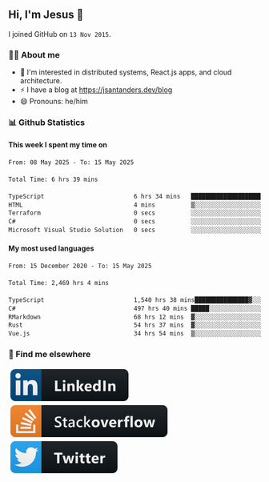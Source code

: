 ## Hi, I'm Jesus 👋

I joined GitHub on `13 Nov 2015`.

<!-- Talking about you -->

### 👨‍💻 About me

- 👦 I'm interested in distributed systems, React.js apps, and cloud architecture.
- ⚡️ I have a blog at <https://jsantanders.dev/blog>
- 😄 Pronouns: he/him

### 📊 Github Statistics

#### This week I spent my time on

<!--START_SECTION:weekly-->

```txt
From: 08 May 2025 - To: 15 May 2025

Total Time: 6 hrs 39 mins

TypeScript                         6 hrs 34 mins   ████████████████████████▓   98.57 %
HTML                               4 mins          ▒░░░░░░░░░░░░░░░░░░░░░░░░   01.13 %
Terraform                          0 secs          ░░░░░░░░░░░░░░░░░░░░░░░░░   00.15 %
C#                                 0 secs          ░░░░░░░░░░░░░░░░░░░░░░░░░   00.10 %
Microsoft Visual Studio Solution   0 secs          ░░░░░░░░░░░░░░░░░░░░░░░░░   00.05 %
```

<!--END_SECTION:weekly-->

#### My most used languages

<!--START_SECTION:alltime-->

```txt
From: 15 December 2020 - To: 15 May 2025

Total Time: 2,469 hrs 4 mins

TypeScript                         1,540 hrs 38 mins███████████████▓░░░░░░░░░   62.40 %
C#                                 497 hrs 40 mins █████░░░░░░░░░░░░░░░░░░░░   20.16 %
RMarkdown                          68 hrs 12 mins  ▓░░░░░░░░░░░░░░░░░░░░░░░░   02.76 %
Rust                               54 hrs 37 mins  ▓░░░░░░░░░░░░░░░░░░░░░░░░   02.21 %
Vue.js                             34 hrs 54 mins  ▒░░░░░░░░░░░░░░░░░░░░░░░░   01.41 %
```

<!--END_SECTION:alltime-->

### 📢 Find me elsewhere

<p>
  <a target="_blank" href="https://linkedin.com/in/jsantanders">
    <img src="https://github.com/jsantanders/jsantanders/blob/master/img/linkedin.svg" alt="LinkedIn" style="vertical-align:top; margin:4px">
  </a>
  
  <a target="_blank" href="https://stackoverflow.com/users/7318331/jesus-santander">
    <img src="https://github.com/jsantanders/jsantanders/blob/master/img/stackoverflow.svg" alt="StackOverflow" style="vertical-align:top; margin:4px">
  </a>
  
  <a target="_blank" href="http://twitter.com/jsantanders">
    <img src="https://github.com/jsantanders/jsantanders/blob/master/img/twitter.svg" alt="Twitter" style="vertical-align:top; margin:4px">
  </a>
</p>
